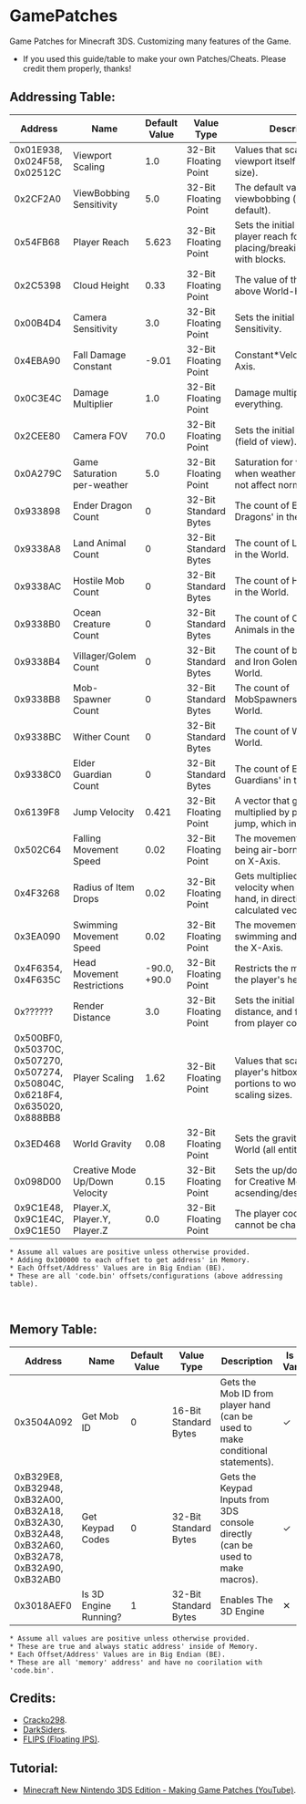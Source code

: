 # GamePatches
Game Patches for Minecraft 3DS. Customizing many features of the Game.
- If you used this guide/table to make your own Patches/Cheats. Please credit them properly, thanks!
## Addressing Table:

| Address | Name | Default Value | Value Type | Description | Is Value Variable? |
| ------- | ---- | ------------- | ---------- | ----------- | ------------------ |
| 0x01E938, 0x024F58, 0x02512C | Viewport Scaling             | 1.0    | 32-Bit Floating Point | Values that scale the viewport itself (screen size). | ✕ |
| 0x2CF2A0 | ViewBobbing Sensitivity      | 5.0    | 32-Bit Floating Point | The default value of player viewbobbing (on by default). | ✕ |
| 0x54FB68 | Player Reach                 | 5.623  | 32-Bit Floating Point | Sets the initial value of player reach for placing/breaking/interacting with blocks. | ✕ |
| 0x2C5398 | Cloud Height                 | 0.33   | 32-Bit Floating Point | The value of the clouds above World-Height. | ✕ |
| 0x00B4D4 | Camera Sensitivity           | 3.0    | 32-Bit Floating Point | Sets the initial Camera Sensitivity. | ✕ |
| 0x4EBA90 | Fall Damage Constant         | -9.01  | 32-Bit Floating Point | Constant*Velocity on Y-Axis. | ✕ |
| 0x0C3E4C | Damage Multiplier            | 1.0    | 32-Bit Floating Point | Damage multiplier for everything. | ✕ |
| 0x2CEE80 | Camera FOV                   | 70.0   | 32-Bit Floating Point | Sets the initial Camera FOV (field of view). | ✕ |
| 0x0A279C | Game Saturation per-weather  | 5.0    | 32-Bit Floating Point | Saturation for viewport when weather changes (do not affect normal). | ✕ |
| 0x933898 | Ender Dragon Count           | 0      | 32-Bit Standard Bytes | The count of Ender Dragons' in the World. | ✓ |
| 0x9338A8 | Land Animal Count            | 0      | 32-Bit Standard Bytes | The count of Land Animals in the World. | ✓ |
| 0x9338AC | Hostile Mob Count            | 0      | 32-Bit Standard Bytes | The count of Hostile Mobs in the World. | ✓ |
| 0x9338B0 | Ocean Creature Count         | 0      | 32-Bit Standard Bytes | The count of Ocean Animals in the World. | ✓ |
| 0x9338B4 | Villager/Golem Count         | 0      | 32-Bit Standard Bytes | The count of both Villagers and Iron Golems in the World. | ✓ |
| 0x9338B8 | Mob-Spawner Count            | 0      | 32-Bit Standard Bytes | The count of MobSpawners' in the World. | ✓ |
| 0x9338BC | Wither Count                 | 0      | 32-Bit Standard Bytes | The count of Withers' in the World. | ✓ |
| 0x9338C0 | Elder Guardian Count         | 0      | 32-Bit Standard Bytes | The count of Elder Guardians' in the World. | ✓ |
| 0x6139F8 | Jump Velocity                | 0.421  | 32-Bit Floating Point | A vector that get's multiplied by player base-jump, which increases it. | ✕ |
| 0x502C64 | Falling Movement Speed       | 0.02   | 32-Bit Floating Point | The movement speed of being air-born and moving on X-Axis. | ✕ |
| 0x4F3268 | Radius of Item Drops         | 0.02   | 32-Bit Floating Point | Gets multiplied by initial velocity when leave player hand, in direction of calculated vector. | ✕ |
| 0x3EA090 | Swimming Movement Speed      | 0.02   | 32-Bit Floating Point | The movement speed of swimming and moving on the X-Axis. | ✕ |
| 0x4F6354, 0x4F635C | Head Movement Restrictions | -90.0, +90.0 | 32-Bit Floating Point | Restricts the movement of the player's head. | ✕ |
| 0x?????? | Render Distance              | 3.0    | 32-Bit Floating Point | Sets the initial render distance, and fog distance from player coords. | ✕ |
| 0x500BF0, 0x50370C, 0x507270, 0x507274, 0x50804C, 0x6218F4, 0x635020, 0x888BB8 | Player Scaling | 1.62 | 32-Bit Floating Point | Values that scale the player's hitbox, and portions to work at different scaling sizes. | ✕ |
| 0x3ED468 | World Gravity                | 0.08   | 32-Bit Floating Point | Sets the gravity of the World (all entities). | ✕ |
| 0x098D00 | Creative Mode Up/Down Velocity | 0.15 | 32-Bit Floating Point | Sets the up/down velocity for Creative Mode when acsending/descending. | ✕ |
| 0x9C1E48, 0x9C1E4C, 0x9C1E50 | Player.X, Player.Y, Player.Z | 0.0 | 32-Bit Floating Point | The player coordinates, cannot be changed directly. | ✕ |

```
* Assume all values are positive unless otherwise provided.
* Adding 0x100000 to each offset to get address' in Memory.
* Each Offset/Address' Values are in Big Endian (BE).
* These are all 'code.bin' offsets/configurations (above addressing table).
```
<br>

## Memory Table:
| Address | Name | Default Value | Value Type | Description | Is Value Variable? | 
| ----------- | ---------- | ------------- | --------------------- | ----------- | ------------------ | 
| 0x3504A092 | Get Mob ID | 0 | 16-Bit Standard Bytes | Gets the Mob ID from player hand (can be used to make conditional statements). | ✓ |
| 0xB329E8, 0xB32948, 0xB32A00, 0xB32A18, 0xB32A30, 0xB32A48, 0xB32A60, 0xB32A78, 0xB32A90, 0xB32AB0 | Get Keypad Codes | 0 | 32-Bit Standard Bytes | Gets the Keypad Inputs from 3DS console directly (can be used to make macros). | ✓ |
| 0x3018AEF0 | Is 3D Engine Running? | 1 | 32-Bit Standard Bytes | Enables The 3D Engine | ✕ |
```
* Assume all values are positive unless otherwise provided.
* These are true and always static address' inside of Memory.
* Each Offset/Address' Values are in Big Endian (BE).
* These are all 'memory' address' and have no coorilation with 'code.bin'.
```

## Credits:
- [Cracko298](https://github.com/Cracko298).
- [DarkSiders](https://github.com/LeDarksiders).
- [FLIPS (Floating IPS)](https://github.com/Alcaro/Flips).

## Tutorial:
- [Minecraft New Nintendo 3DS Edition - Making Game Patches (YouTube)](https://youtu.be/NhtE1RH-RJc?si=-dzcFFO0mKgVXEyH).
